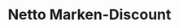 ---
title: "Netto Marken-Discount"
url: /troisdorf/netto-marken-discount-hauptstrasse/
shop: Supermarkt
---